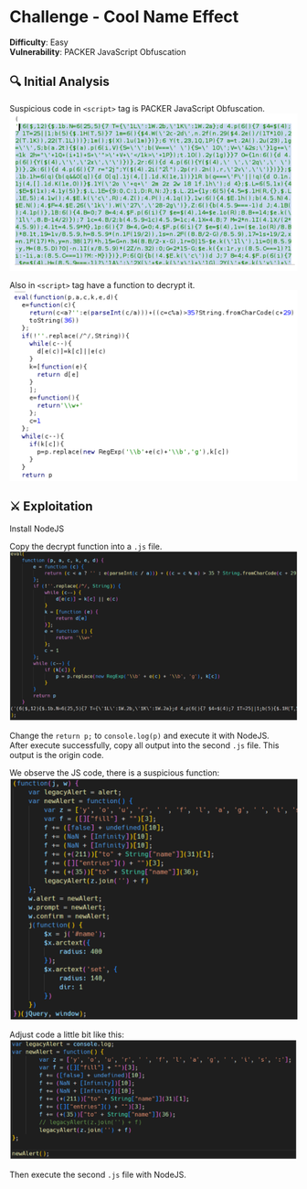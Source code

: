 # Challenge - Cool Name Effect

**Difficulty**: Easy  
**Vulnerability**: PACKER JavaScript Obfuscation

## 🔍 Initial Analysis
Suspicious code in `<script>` tag is PACKER JavaScript Obfuscation.  
![PACKER JavaScript Obfuscation](../assets/images/CyberTalent/img-4.1.png)

Also in `<script>` tag have a function to decrypt it.  
![Decrypt Function](../assets/images/CyberTalent/img-4.2.png)

## ⚔️ Exploitation
Install NodeJS

Copy the decrypt function into a `.js` file.  
![Decrypt Function](../assets/images/CyberTalent/img-4.3.png)

Change the `return p;` to `console.log(p)` and execute it with NodeJS.  
After execute successfully, copy all output into the second `.js` file. This output is the origin code.

We observe the JS code, there is a suspicious function:
![suspicious function](../assets/images/CyberTalent/img-4.4.png)

Adjust code a little bit like this:  
![suspicious function](../assets/images/CyberTalent/img-4.5.png)  

Then execute the second `.js` file with NodeJS.